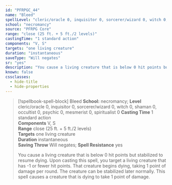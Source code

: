 ```yaml
---
id: "PFRPGC_44"
name: "Bleed"
spellLevel: "cleric/oracle 0, inquisitor 0, sorcerer/wizard 0, witch 0, shaman 0, occultist 0, psychic 0, mesmerist 0, spiritualist 0"
school: "necromancy"
source: "PFRPG Core"
range: "close (25 ft. + 5 ft./2 levels)"
castingTime: "1 standard action"
components: "V, S"
targets: "one living creature"
duration: "instantaneous"
saveType: "Will negates"
sr: "yes"
description: "You cause a living creature that is below 0 hit points but stabilized to resume dying. Upon casting this spell, you target a living creature that has -1 or fewer hit points. That creature begins dying, taking 1 point of damage per round. The creature can be stabilized later normally. This spell causes a creature that is dying to take 1 point of damage."
known: false
cssclasses:
  - hide-title
  - hide-properties
---
```


> [!spellbook-spell-block] Bleed
> **School:** necromancy; **Level** cleric/oracle 0, inquisitor 0, sorcerer/wizard 0, witch 0, shaman 0, occultist 0, psychic 0, mesmerist 0, spiritualist 0
> **Casting Time** 1 standard action  
> **Components** V, S  
> **Range** close (25 ft. + 5 ft./2 levels)  
> **Targets** one living creature  
> **Duration** instantaneous  
> **Saving Throw** Will negates; **Spell Resistance** yes
> 
> You cause a living creature that is below 0 hit points but stabilized to resume dying. Upon casting this spell, you target a living creature that has -1 or fewer hit points. That creature begins dying, taking 1 point of damage per round. The creature can be stabilized later normally. This spell causes a creature that is dying to take 1 point of damage.